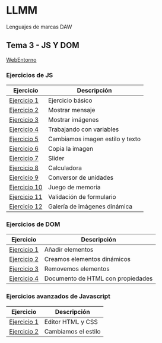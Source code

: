 # LLMM

Lenguajes de marcas DAW

## Tema 3 - JS Y DOM
 [WebEntorno](/Tema3/WebEntorno/index.html)

### Ejercicios de JS
Ejercicio  | Descripción
-----------|--------------
 [Ejercicio 1](/Tema3/Ejercicio1/Ejercicio1.html)         | Ejercicio básico
 [Ejercicio 2](/Tema3/Ejercicio2/Ejercicio2.html)         | Mostrar mensaje
 [Ejercicio 3](/Tema3/Ejercicio3.html)         | Mostrar imágenes
 [Ejercicio 4](/Tema3/Ejercicio4.html)         | Trabajando con variables
 [Ejercicio 5](/Tema3/Ejercicio5.html)         | Cambiamos imagen estilo y texto
 [Ejercicio 6](/Tema3/Ejercicio6.html)         | Copia la imagen
 [Ejercicio 7](/Tema3/Ejercicio7/Ejercicio7.html)         | Slider
 [Ejercicio 8](/Tema3/Ejercicio8.html)         | Calculadora
 [Ejercicio 9](/Tema3/Ejercicio9.html)         | Conversor de unidades
 [Ejercicio 10](/Tema3/Ejercicio10.html)         | Juego de memoria
 [Ejercicio 11](/Tema3/Ejercicio11.html)         | Validación de formulario
 [Ejercicio 12](/Tema3/Ejercicio12.html)         | Galería de imágenes dinámica

### Ejercicios de DOM
Ejercicio  | Descripción
-----------|--------------
 [Ejercicio 1](/Tema3/Ejercicio1D.html)         | Añadir elementos
 [Ejercicio 2](/Tema3/Ejercicio2D.html)         | Creamos elementos dinámicos
 [Ejercicio 3](/Tema3/Ejercicio3D.html)         | Removemos elementos
 [Ejercicio 4](/Tema3/Ejercicio4D.html)         | Documento de HTML con propiedades

 ### Ejercicios avanzados de Javascript
Ejercicio  | Descripción
-----------|--------------
 [Ejercicio 1](/Tema3/Ejercicio1A.html)         | Editor HTML y CSS
 [Ejercicio 2](/Tema3/Ejercicio2A.html)         | Cambiamos el estilo